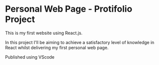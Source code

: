 # Personal Web Page - Protifolio Project

This is my first website using React.js.

In this project I'll be aiming to achieve a satisfactory level of knowledge in React whilst delivering my first personal web page.

Published using VScode
